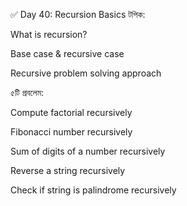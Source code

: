 ✅ Day 40: Recursion Basics
টপিক:

What is recursion?

Base case & recursive case

Recursive problem solving approach

৫টি প্রবলেম:

Compute factorial recursively

Fibonacci number recursively

Sum of digits of a number recursively

Reverse a string recursively

Check if string is palindrome recursively
